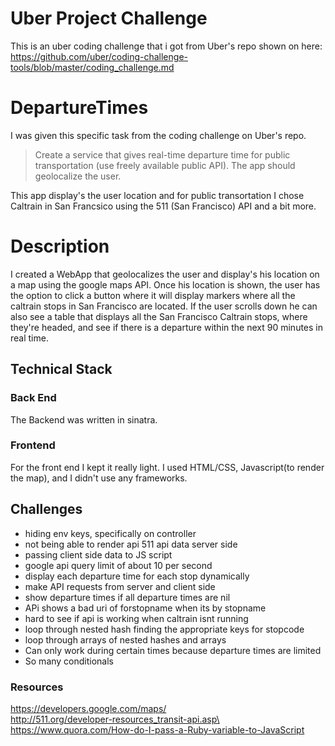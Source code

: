 # Uber Project Challenge
This is an uber coding challenge that i got from Uber's repo shown on here: https://github.com/uber/coding-challenge-tools/blob/master/coding_challenge.md


# DepartureTimes
I was given this specific task from the coding challenge on Uber's repo.

> Create a service that gives real-time departure time for public transportation (use freely available public API). The app should geolocalize the user.

This app display's the user location and for public transortation I chose Caltrain in San Francsico using the 511 (San Francisco) API and a bit more.

# Description
I created a WebApp that geolocalizes the user and display's his location on a map using the google maps API. Once his location is shown, the user has the option to click a button where it will display markers where all the caltrain stops in San Francisco are located. If the user scrolls down he can also see a table that displays all the San Francisco Caltrain stops, where they're headed, and see if there is a departure within the next 90 minutes in real time.

## Technical Stack


### Back End

The Backend was written in sinatra. <br />

### Frontend<br />
For the front end I kept it really light. I used HTML/CSS, Javascript(to render the map), and I didn't use any frameworks.

## Challenges
- hiding env keys, specifically on controller
- not being able to render api 511 api data server side
- passing client side data to JS script
- google api query limit of about 10 per second
- display each departure time for each stop dynamically
- make API requests from server and client side
- show departure times if all departure times are nil
- APi shows a bad uri of forstopname when its by stopname
- hard to see if api is working when caltrain isnt running
- loop through nested hash finding the appropriate keys for stopcode
- loop through arrays of nested hashes and arrays
- Can only work during certain times because departure times are limited
- So many conditionals
### Resources

https://developers.google.com/maps/<br>
http://511.org/developer-resources_transit-api.asp\<br>
https://www.quora.com/How-do-I-pass-a-Ruby-variable-to-JavaScript<br>
